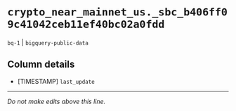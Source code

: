 # `crypto_near_mainnet_us._sbc_b406ff09c41042ceb11ef40bc02a0fdd`
`bq-1` | `bigquery-public-data`

## Column details
* [TIMESTAMP] `last_update`

-------------------------------------------------------------------------------
*Do not make edits above this line.*
